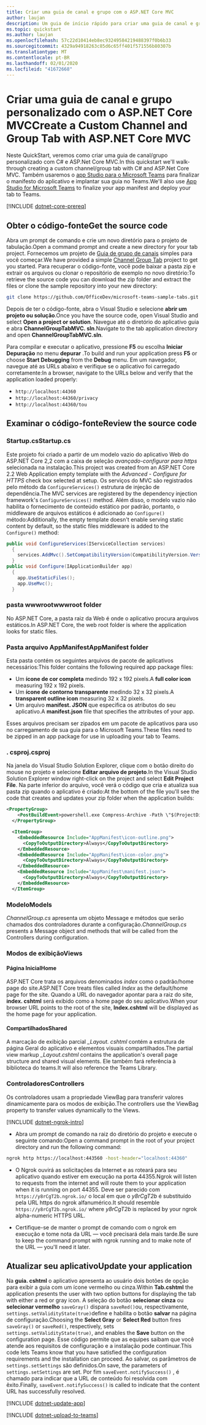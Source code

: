 ```yaml
---
title: Criar uma guia de canal e grupo com o ASP.NET Core MVC
author: laujan
description: Um guia de início rápido para criar uma guia de canal e grupo personalizado com o ASP.NET Core MVC.
ms.topic: quickstart
ms.author: laujan
ms.openlocfilehash: 57c22d10414eb8ec93249584219488397f0b6b33
ms.sourcegitcommit: 4329a94918263c85d6c65ff401f571556b80307b
ms.translationtype: MT
ms.contentlocale: pt-BR
ms.lasthandoff: 02/01/2020
ms.locfileid: "41672668"
---
```

# <a name="create-a-custom-channel-and-group-tab-with-aspnet-core-mvc"></a><span data-ttu-id="3db54-103">Criar uma guia de canal e grupo personalizado com o ASP.NET Core MVC</span><span class="sxs-lookup"><span data-stu-id="3db54-103">Create a Custom Channel and Group Tab with ASP.NET Core MVC</span></span>

<span data-ttu-id="3db54-104">Neste QuickStart, veremos como criar uma guia de canal/grupo personalizado com C# e ASP.Net Core MVC.</span><span class="sxs-lookup"><span data-stu-id="3db54-104">In this quickstart we'll walk-through creating a custom channel/group tab with C# and ASP.Net Core MVC.</span></span> <span data-ttu-id="3db54-105">Também usaremos o [app Studio para o Microsoft Teams](~/concepts/build-and-test/app-studio-overview.md) para finalizar o manifesto do aplicativo e implantar sua guia no Teams.</span><span class="sxs-lookup"><span data-stu-id="3db54-105">We'll also use [App Studio for Microsoft Teams](~/concepts/build-and-test/app-studio-overview.md) to finalize your app manifest and deploy your tab to Teams.</span></span>

[!INCLUDE [dotnet-core-prereq](~/includes/tabs/dotnet-core-prereq.md)]

## <a name="get-the-source-code"></a><span data-ttu-id="3db54-106">Obter o código-fonte</span><span class="sxs-lookup"><span data-stu-id="3db54-106">Get the source code</span></span>

<span data-ttu-id="3db54-107">Abra um prompt de comando e crie um novo diretório para o projeto de tabulação.</span><span class="sxs-lookup"><span data-stu-id="3db54-107">Open a command prompt and create a new directory for your tab project.</span></span> <span data-ttu-id="3db54-108">Fornecemos um projeto de [Guia de grupo de canais](https://github.com/OfficeDev/microsoft-teams-sample-tabs/ChannelGroupTabMVC) simples para você começar.</span><span class="sxs-lookup"><span data-stu-id="3db54-108">We have provided a simple [Channel Group Tab](https://github.com/OfficeDev/microsoft-teams-sample-tabs/ChannelGroupTabMVC) project to get you started.</span></span> <span data-ttu-id="3db54-109">Para recuperar o código-fonte, você pode baixar a pasta zip e extrair os arquivos ou clonar o repositório de exemplo no novo diretório:</span><span class="sxs-lookup"><span data-stu-id="3db54-109">To retrieve the source code you can download the zip folder and extract the files or clone the sample repository into your new directory:</span></span>

```bash
git clone https://github.com/OfficeDev/microsoft-teams-sample-tabs.git
```

<span data-ttu-id="3db54-110">Depois de ter o código-fonte, abra o Visual Studio e selecione **abrir um projeto ou solução**.</span><span class="sxs-lookup"><span data-stu-id="3db54-110">Once you have the source code, open Visual Studio and select **Open a project or solution**.</span></span> <span data-ttu-id="3db54-111">Navegue até o diretório do aplicativo guia e abra **ChannelGroupTabMVC. sln**.</span><span class="sxs-lookup"><span data-stu-id="3db54-111">Navigate to the tab application directory and open **ChannelGroupTabMVC.sln**.</span></span>

<span data-ttu-id="3db54-112">Para compilar e executar o aplicativo, pressione **F5** ou escolha **Iniciar Depuração** no menu **depurar** .</span><span class="sxs-lookup"><span data-stu-id="3db54-112">To build and run your application press **F5** or choose **Start Debugging** from the **Debug** menu.</span></span> <span data-ttu-id="3db54-113">Em um navegador, navegue até as URLs abaixo e verifique se o aplicativo foi carregado corretamente:</span><span class="sxs-lookup"><span data-stu-id="3db54-113">In a browser, navigate to the URLs below and verify that the application loaded properly:</span></span>

- `http://localhost:44360`
- `http://localhost:44360/privacy`
- `http://localhost:44360/tou`

## <a name="review-the-source-code"></a><span data-ttu-id="3db54-114">Examinar o código-fonte</span><span class="sxs-lookup"><span data-stu-id="3db54-114">Review the source code</span></span>

### <a name="startupcs"></a><span data-ttu-id="3db54-115">Startup.cs</span><span class="sxs-lookup"><span data-stu-id="3db54-115">Startup.cs</span></span>

<span data-ttu-id="3db54-116">Este projeto foi criado a partir de um modelo vazio do aplicativo Web do ASP.NET Core 2,2 com a caixa de seleção *avançado-configurar para https* selecionada na instalação.</span><span class="sxs-lookup"><span data-stu-id="3db54-116">This project was created from an ASP.NET Core 2.2 Web Application empty template with the *Advanced - Configure for HTTPS* check box selected at setup.</span></span> <span data-ttu-id="3db54-117">Os serviços do MVC são registrados pelo método da `ConfigureServices()` estrutura de injeção de dependência.</span><span class="sxs-lookup"><span data-stu-id="3db54-117">The MVC services are registered by the dependency injection framework's `ConfigureServices()` method.</span></span> <span data-ttu-id="3db54-118">Além disso, o modelo vazio não habilita o fornecimento de conteúdo estático por padrão, portanto, o middleware de arquivos estáticos é adicionado ao `Configure()` método:</span><span class="sxs-lookup"><span data-stu-id="3db54-118">Additionally, the empty template doesn't enable serving static content by default, so the static files middleware is added to the `Configure()` method:</span></span>

```csharp
public void ConfigureServices(IServiceCollection services)
  {
    services.AddMvc().SetCompatibilityVersion(CompatibilityVersion.Version_2_2);
  }
public void Configure(IApplicationBuilder app)
  {
    app.UseStaticFiles();
    app.UseMvc();
  }
```

### <a name="wwwroot-folder"></a><span data-ttu-id="3db54-119">pasta wwwroot</span><span class="sxs-lookup"><span data-stu-id="3db54-119">wwwroot folder</span></span>

<span data-ttu-id="3db54-120">No ASP.NET Core, a pasta raiz da Web é onde o aplicativo procura arquivos estáticos.</span><span class="sxs-lookup"><span data-stu-id="3db54-120">In ASP.NET Core, the web root folder is where the application looks for static files.</span></span>

### <a name="appmanifest-folder"></a><span data-ttu-id="3db54-121">Pasta arquivo AppManifest</span><span class="sxs-lookup"><span data-stu-id="3db54-121">AppManifest folder</span></span>

<span data-ttu-id="3db54-122">Esta pasta contém os seguintes arquivos de pacote de aplicativos necessários:</span><span class="sxs-lookup"><span data-stu-id="3db54-122">This folder contains the following required app package files:</span></span>

- <span data-ttu-id="3db54-123">Um **ícone de cor completa** medindo 192 x 192 pixels.</span><span class="sxs-lookup"><span data-stu-id="3db54-123">A **full color icon** measuring 192 x 192 pixels.</span></span>
- <span data-ttu-id="3db54-124">Um **ícone de contorno transparente** medindo 32 x 32 pixels.</span><span class="sxs-lookup"><span data-stu-id="3db54-124">A **transparent outline icon** measuring 32 x 32 pixels.</span></span>
- <span data-ttu-id="3db54-125">Um arquivo **manifest. JSON** que especifica os atributos do seu aplicativo.</span><span class="sxs-lookup"><span data-stu-id="3db54-125">A **manifest.json** file that specifies the attributes of your app.</span></span>

<span data-ttu-id="3db54-126">Esses arquivos precisam ser zipados em um pacote de aplicativos para uso no carregamento de sua guia para o Microsoft Teams.</span><span class="sxs-lookup"><span data-stu-id="3db54-126">These files need to be zipped in an app package for use in uploading your tab to Teams.</span></span>

### <a name="csproj"></a><span data-ttu-id="3db54-127">. csproj</span><span class="sxs-lookup"><span data-stu-id="3db54-127">.csproj</span></span>

<span data-ttu-id="3db54-128">Na janela do Visual Studio Solution Explorer, clique com o botão direito do mouse no projeto e selecione **Editar arquivo de projeto**.</span><span class="sxs-lookup"><span data-stu-id="3db54-128">In the Visual Studio Solution Explorer window right-click on the project and select **Edit Project File**.</span></span> <span data-ttu-id="3db54-129">Na parte inferior do arquivo, você verá o código que cria e atualiza sua pasta zip quando o aplicativo é criado:</span><span class="sxs-lookup"><span data-stu-id="3db54-129">At the bottom of the file you'll see the code that creates and updates your zip folder when the application builds:</span></span>

```xml
<PropertyGroup>
    <PostBuildEvent>powershell.exe Compress-Archive -Path \"$(ProjectDir)AppManifest\*\" -DestinationPath \"$(TargetDir)tab.zip\" -Force</PostBuildEvent>
  </PropertyGroup>

  <ItemGroup>
    <EmbeddedResource Include="AppManifest\icon-outline.png">
      <CopyToOutputDirectory>Always</CopyToOutputDirectory>
    </EmbeddedResource>
    <EmbeddedResource Include="AppManifest\icon-color.png">
      <CopyToOutputDirectory>Always</CopyToOutputDirectory>
    </EmbeddedResource>
    <EmbeddedResource Include="AppManifest\manifest.json">
      <CopyToOutputDirectory>Always</CopyToOutputDirectory>
    </EmbeddedResource>
  </ItemGroup>
```

### <a name="models"></a><span data-ttu-id="3db54-130">Modelo</span><span class="sxs-lookup"><span data-stu-id="3db54-130">Models</span></span>

<span data-ttu-id="3db54-131">*ChannelGroup.cs* apresenta um objeto Message e métodos que serão chamados dos controladores durante a configuração.</span><span class="sxs-lookup"><span data-stu-id="3db54-131">*ChannelGroup.cs* presents a Message object and methods that will be called from the Controllers during configuration.</span></span>

### <a name="views"></a><span data-ttu-id="3db54-132">Modos de exibição</span><span class="sxs-lookup"><span data-stu-id="3db54-132">Views</span></span>

#### <a name="home"></a><span data-ttu-id="3db54-133">Página Inicial</span><span class="sxs-lookup"><span data-stu-id="3db54-133">Home</span></span>

<span data-ttu-id="3db54-134">ASP.NET Core trata os arquivos denominados *index* como o padrão/home page do site.</span><span class="sxs-lookup"><span data-stu-id="3db54-134">ASP.NET Core treats files called *Index* as the default/home page for the site.</span></span> <span data-ttu-id="3db54-135">Quando a URL do navegador apontar para a raiz do site, **index. cshtml** será exibido como a home page do seu aplicativo.</span><span class="sxs-lookup"><span data-stu-id="3db54-135">When your browser URL points to the root of the site, **Index.cshtml** will be displayed as the home page for your application.</span></span>

#### <a name="shared"></a><span data-ttu-id="3db54-136">Compartilhados</span><span class="sxs-lookup"><span data-stu-id="3db54-136">Shared</span></span>

<span data-ttu-id="3db54-137">A marcação de exibição parcial *_Layout. cshtml* contém a estrutura de página Geral do aplicativo e elementos visuais compartilhados.</span><span class="sxs-lookup"><span data-stu-id="3db54-137">The partial view markup *_Layout.cshtml* contains the application's overall page structure and shared visual elements.</span></span> <span data-ttu-id="3db54-138">Ele também fará referência à biblioteca do teams.</span><span class="sxs-lookup"><span data-stu-id="3db54-138">It will also reference the Teams Library.</span></span>

### <a name="controllers"></a><span data-ttu-id="3db54-139">Controladores</span><span class="sxs-lookup"><span data-stu-id="3db54-139">Controllers</span></span>

<span data-ttu-id="3db54-140">Os controladores usam a propriedade ViewBag para transferir valores dinamicamente para os modos de exibição.</span><span class="sxs-lookup"><span data-stu-id="3db54-140">The controllers use the ViewBag property to transfer values dynamically to the Views.</span></span>

[!INCLUDE [dotnet-ngrok-intro](~/includes/tabs/dotnet-ngrok-intro.md)]

- <span data-ttu-id="3db54-141">Abra um prompt de comando na raiz do diretório do projeto e execute o seguinte comando:</span><span class="sxs-lookup"><span data-stu-id="3db54-141">Open a command prompt in the root of your project directory and run the following command:</span></span>

```bash
ngrok http https://localhost:443560 -host-header="localhost:44360"
```

- <span data-ttu-id="3db54-142">O Ngrok ouvirá as solicitações da Internet e as roteará para seu aplicativo quando estiver em execução na porta 44355.</span><span class="sxs-lookup"><span data-stu-id="3db54-142">Ngrok will listen to requests from the internet and will route them to your application when it is running on port 44355.</span></span>  <span data-ttu-id="3db54-143">Deve ser parecido com `https://y8rCgT2b.ngrok.io/` o local em que o *y8rCgT2b* é substituído pela URL https do ngrok alfanumérico.</span><span class="sxs-lookup"><span data-stu-id="3db54-143">It should resemble `https://y8rCgT2b.ngrok.io/` where *y8rCgT2b* is replaced by your ngrok alpha-numeric HTTPS URL.</span></span>

- <span data-ttu-id="3db54-144">Certifique-se de manter o prompt de comando com o ngrok em execução e tome nota da URL — você precisará dela mais tarde.</span><span class="sxs-lookup"><span data-stu-id="3db54-144">Be sure to keep the command prompt with ngrok running and to make note of the URL — you'll need it later.</span></span>

## <a name="update-your-application"></a><span data-ttu-id="3db54-145">Atualizar seu aplicativo</span><span class="sxs-lookup"><span data-stu-id="3db54-145">Update your application</span></span>

<span data-ttu-id="3db54-146">Na **guia. cshtml** o aplicativo apresenta ao usuário dois botões de opção para exibir a guia com um ícone vermelho ou cinza.</span><span class="sxs-lookup"><span data-stu-id="3db54-146">Within **Tab.cshtml** the application presents the user with two option buttons for displaying the tab with either a red or gray icon.</span></span> <span data-ttu-id="3db54-147">A seleção do botão **selecionar cinza** ou **selecionar vermelho** `saveGray()` dispara `saveRed()`ou, respectivamente, `settings.setValidityState(true)`define e habilita o botão **salvar** na página de configuração.</span><span class="sxs-lookup"><span data-stu-id="3db54-147">Choosing the **Select Gray** or **Select Red** button fires `saveGray()` or `saveRed()`, respectively, sets `settings.setValidityState(true)`, and enables the **Save** button on the configuration page.</span></span> <span data-ttu-id="3db54-148">Esse código permite que as equipes saibam que você atende aos requisitos de configuração e a instalação pode continuar.</span><span class="sxs-lookup"><span data-stu-id="3db54-148">This code lets Teams know that you have satisfied the configuration requirements and the installation can proceed.</span></span> <span data-ttu-id="3db54-149">Ao salvar, os parâmetros de `settings.setSettings` são definidos.</span><span class="sxs-lookup"><span data-stu-id="3db54-149">On save, the parameters of `settings.setSettings` are set.</span></span> <span data-ttu-id="3db54-150">Por fim `saveEvent.notifySuccess()` , é chamado para indicar que a URL de conteúdo foi resolvida com êxito.</span><span class="sxs-lookup"><span data-stu-id="3db54-150">Finally, `saveEvent.notifySuccess()` is called to indicate that the content URL has successfully resolved.</span></span>

[!INCLUDE [dotnet-update-app](~/includes/tabs/dotnet-update-chan-grp-app.md)]

[!INCLUDE [dotnet-upload-to-teams](~/includes/tabs/dotnet-upload-to-teams.md)]
